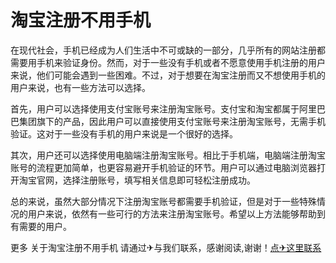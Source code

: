 # 淘宝注册不用手机

在现代社会，手机已经成为人们生活中不可或缺的一部分，几乎所有的网站注册都需要用手机来验证身份。然而，对于一些没有手机或者不愿意使用手机注册的用户来说，他们可能会遇到一些困难。不过，对于想要在淘宝注册而又不想使用手机的用户来说，也有一些方法可以选择。

首先，用户可以选择使用支付宝账号来注册淘宝账号。支付宝和淘宝都属于阿里巴巴集团旗下的产品，因此用户可以直接使用支付宝账号来注册淘宝账号，无需手机验证。这对于一些没有手机的用户来说是一个很好的选择。

其次，用户还可以选择使用电脑端注册淘宝账号。相比于手机端，电脑端注册淘宝账号的流程更加简单，也更容易避开手机验证的环节。用户可以通过电脑浏览器打开淘宝官网，选择注册账号，填写相关信息即可轻松注册成功。

总的来说，虽然大部分情况下注册淘宝账号都需要手机验证，但是对于一些特殊情况的用户来说，依然有一些可行的方法来注册淘宝账号。希望以上方法能够帮助到有需要的用户。

更多 关于淘宝注册不用手机 请通过✈与我们联系，感谢阅读,谢谢！[点✈这里联系](https://add.k02.cc)